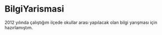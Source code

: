 # BilgiYarismasi
2012 yılında çalıştığım ilçede okullar arası yapılacak olan bilgi yarışması için hazırlamıştım.
